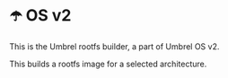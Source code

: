 # ☂️ OS v2

This is the Umbrel rootfs builder, a part of Umbrel OS v2.

This builds a rootfs image for a selected architecture.
